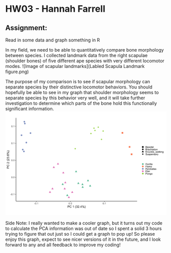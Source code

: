 # HW03 - Hannah Farrell
## Assignment:
Read in some data and graph something in R

In my field, we need to be able to quantitatively compare bone morphology between species. I collected landmark data from the right scapulae (shoulder bones) of five different ape species with very different locomotor modes. 
![Image of scapular landmarks](Labled Scapula Landmark figure.png)

The purpose of my comparison is to see if scapular morphology can separate species by their distinctive locomotor behaviors. You should hopefully be able to see in my graph that shoulder morphology seems to separate species by this behavior very well, and it will take further investigation to determine which parts of the bone hold this functionally significant information.
![PCA plot](Hannah_plot.png)

Side Note: I really wanted to make a cooler graph, but it turns out my code to calculate the PCA information was out of date so I spent a solid 3 hours trying to figure that out just so I could get a graph to pop up! So please enjoy this graph, expect to see nicer versions of it in the future, and I look forward to any and all feedback to improve my coding!

